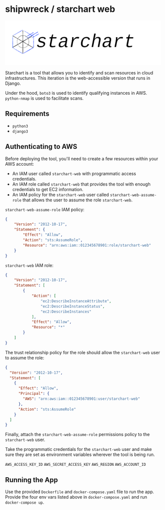 # shipwreck / starchart web

![starchart](https://github.com/shipwreckdev/starchart/blob/master/assets/starchart.png)

Starchart is a tool that allows you to identify and scan resources in cloud infrastructures. This iteration is the web-accessible version that runs in Django.

Under the hood, `boto3` is used to identify qualifying instances in AWS. `python-nmap` is used to facilitate scans.

## Requirements

* `python3`
* `django3`

## Authenticating to AWS

Before deploying the tool, you'll need to create a few resources within your AWS account:

* An IAM user called `starchart-web` with programmatic access credentials.
* An IAM role called `starchart-web` that provides the tool with enough credentials to get EC2 information.
* An IAM policy for the `starchart-web` user called `starchart-web-assume-role` that allows the user to assume the role `starchart-web`.

`starchart-web-assume-role` IAM policy:

```json
{
    "Version": "2012-10-17",
    "Statement": {
        "Effect": "Allow",
        "Action": "sts:AssumeRole",
        "Resource": "arn:aws:iam::012345678901:role/starchart-web"
    }
}
```

`starchart-web` IAM role:

```json
{
    "Version": "2012-10-17",
    "Statement": [
        {
            "Action": [
                "ec2:DescribeInstanceAttribute",
                "ec2:DescribeInstanceStatus",
                "ec2:DescribeInstances"
            ],
            "Effect": "Allow",
            "Resource": "*"
        }
    ]
}
```

The trust relationship policy for the role should allow the `starchart-web` user to assume the role:

```json
{
  "Version": "2012-10-17",
  "Statement": [
    {
      "Effect": "Allow",
      "Principal": {
        "AWS": "arn:aws:iam::012345678901:user/starchart-web"
      },
      "Action": "sts:AssumeRole"
    }
  ]
}
```

Finally, attach the `starchart-web-assume-role` permissions policy to the `starchart-web` user.

Take the programmatic credentials for the `starchart-web` user and make sure they are set as environment variables wherever the tool is being run.

`AWS_ACCESS_KEY_ID`
`AWS_SECRET_ACCESS_KEY`
`AWS_REGION`
`AWS_ACCOUNT_ID`

## Running the App

Use the provided `Dockerfile` and `docker-compose.yaml` file to run the app. Provide the four env vars listed above in `docker-compose.yaml` and run `docker-compose up`.
